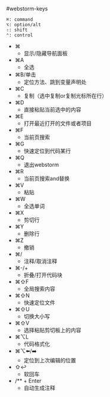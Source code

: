 #webstorm-keys

```
⌘: command
⌥: option/alt
⇧: shift
⌃: control
```

* ⌘
    + 显示/隐藏导航面板
* ⌘A
    + 全选
* ⌘B/单击
    + 定位方法、跳到变量声明处
* ⌘C
    + 复制（选中复制or复制光标所在行）
* ⌘D
    + 直接粘贴当前选中的内容
* ⌘E
    + 打开最近打开的文件或者项目
* ⌘F
    + 当前页搜索
* ⌘G
    + 快速定位到代码某行
* ⌘Q
    + 退出webstorm
* ⌘R
    + 当前页搜索and替换
* ⌘V
    + 粘贴
* ⌘W
    + 全选单词
* ⌘X
    + 剪切行
* ⌘Y
    + 删除行
* ⌘Z
    + 撤销
* ⌘/
    + 注释/取消注释
* ⌘-/+
    + 折叠/打开代码块
* ⌘⇧F
    + 全局搜索内容
* ⌘⇧N
    + 快速定位文件
* ⌘⇧U
    + 切换大小写
* ⌘⇧V
    + 选择粘贴剪切板上的内容
* ⌘⌥L
    + 代码格式化
* ⌘⌥⬅️/➡️
    + 定位到上次编辑的位置
* ⇧↩
    + 软回车
* /** + Enter
    + 自动生成注释
